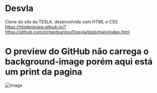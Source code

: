 # Desvla
Clone do site da TESLA, desenvolvido com HTML e CSS
https://htmlpreview.github.io/?https://github.com/richardsantox/Desvla/blob/main/index.html

# O preview do GitHub não carrega o background-image porém aqui está um print da pagina  
![image](https://user-images.githubusercontent.com/63883231/171972116-af7a8280-7047-4978-ab52-7bc802dd8465.png)
